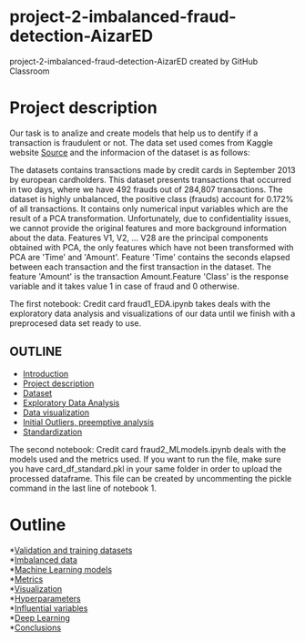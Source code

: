 # project-2-imbalanced-fraud-detection-AizarED
project-2-imbalanced-fraud-detection-AizarED created by GitHub Classroom
# Project description

Our task is to analize and create models that help us  to dentify if a transaction is fraudulent or not. The data set used comes  from 
Kaggle website [Source](https://www.kaggle.com/mlg-ulb/creditcardfraud/tasks) and the informacion of the dataset is as follows: <br>

The datasets contains transactions made by credit cards in September 2013 by european cardholders.
This dataset presents transactions that occurred in two days, where we have 492 frauds out of 284,807 transactions. 
The dataset is highly unbalanced, the positive class (frauds) account for 0.172% of all transactions. It contains only numerical input variables which are 
the result of a PCA transformation. Unfortunately, due to confidentiality issues, we cannot provide the original features 
and more background information about the data. Features V1, V2, … V28 are the principal components obtained with PCA, 
the only features which have not been transformed with PCA are 'Time' and 'Amount'. Feature 'Time' contains the seconds elapsed between each transaction 
and the first transaction in the dataset. The feature 'Amount' is the transaction Amount.Feature 'Class' is the response variable and 
it takes value 1 in case of fraud and 0 otherwise.

The first notebook: Credit card fraud1_EDA.ipynb takes deals with the exploratory data analysis and visualizations of our data until we finish with a preprocesed 
data set ready to use.
## OUTLINE
* [Introduction](#Introduction )<br>
* [Project description](#Project-description)<br>
* [Dataset](#Dataset)<br>
* [Exploratory Data Analysis](#Exploratory-Data-Analysis) <br>
* [Data visualization](#Data-visualization)<br>
* [Initial Outliers, preemptive analysis](#Initial-Outliers,-preemptive-analysis)<br>
* [Standardization](#Standardization)<br>


The second notebook: Credit card fraud2_MLmodels.ipynb deals with the models used and the metrics used. If you want to run the file, make sure you have card_df_standard.pkl in your same folder in order to upload the processed dataframe. This file can be created by uncommenting the pickle command in the last line of notebook 1. 
# Outline
*[Validation and training datasets](#Validation-and-training-datasets)<br>
*[Imbalanced data](#Imbalanced-data)<br>
*[Machine Learning models](#Machine-Learning-models)<br> 
*[Metrics](#Metrics)<br>
*[Visualization](#Visualization)<br>
*[Hyperparameters](#Hyperparameters)<br>
*[Influential variables](#Influential-variables)<br>
*[Deep Learning](#Deep-Learning)<br>
*[Conclusions](Conclusions)<br>
